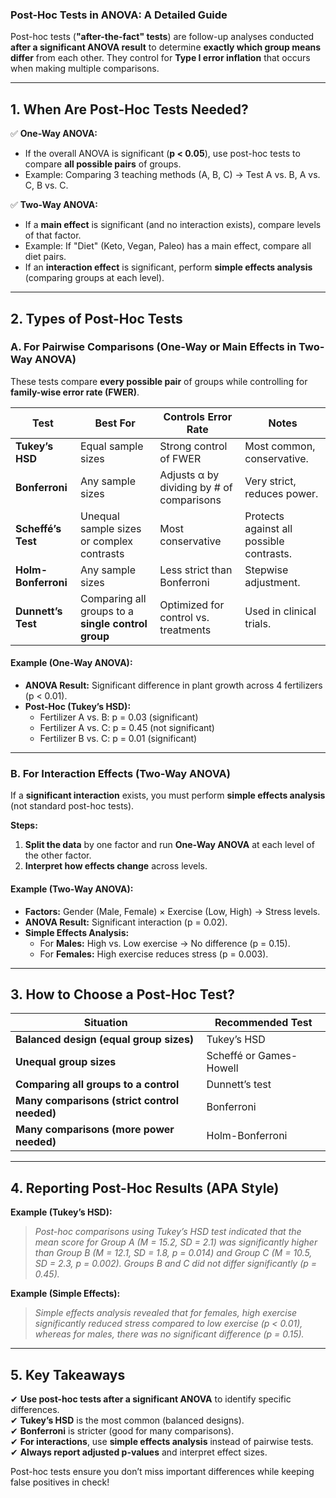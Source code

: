 ### **Post-Hoc Tests in ANOVA: A Detailed Guide**  

Post-hoc tests (**"after-the-fact" tests**) are follow-up analyses conducted **after a significant ANOVA result** to determine **exactly which group means differ** from each other. They control for **Type I error inflation** that occurs when making multiple comparisons.  

---

## **1. When Are Post-Hoc Tests Needed?**  
✅ **One-Way ANOVA:**  
   - If the overall ANOVA is significant (**p < 0.05**), use post-hoc tests to compare **all possible pairs** of groups.  
   - Example: Comparing 3 teaching methods (A, B, C) → Test A vs. B, A vs. C, B vs. C.  

✅ **Two-Way ANOVA:**  
   - If a **main effect** is significant (and no interaction exists), compare levels of that factor.  
   - Example: If "Diet" (Keto, Vegan, Paleo) has a main effect, compare all diet pairs.  
   - If an **interaction effect** is significant, perform **simple effects analysis** (comparing groups at each level).  

---

## **2. Types of Post-Hoc Tests**  

### **A. For Pairwise Comparisons (One-Way or Main Effects in Two-Way ANOVA)**  
These tests compare **every possible pair** of groups while controlling for **family-wise error rate (FWER)**.  

| Test                | Best For | Controls Error Rate | Notes |
|---------------------|----------|---------------------|-------|
| **Tukey’s HSD**     | Equal sample sizes | Strong control of FWER | Most common, conservative. |
| **Bonferroni**      | Any sample sizes | Adjusts α by dividing by # of comparisons | Very strict, reduces power. |
| **Scheffé’s Test**  | Unequal sample sizes or complex contrasts | Most conservative | Protects against all possible contrasts. |
| **Holm-Bonferroni** | Any sample sizes | Less strict than Bonferroni | Stepwise adjustment. |
| **Dunnett’s Test**  | Comparing all groups to a **single control group** | Optimized for control vs. treatments | Used in clinical trials. |

#### **Example (One-Way ANOVA):**  
- **ANOVA Result:** Significant difference in plant growth across 4 fertilizers (p < 0.01).  
- **Post-Hoc (Tukey’s HSD):**  
  - Fertilizer A vs. B: p = 0.03 (significant)  
  - Fertilizer A vs. C: p = 0.45 (not significant)  
  - Fertilizer B vs. C: p = 0.01 (significant)  

---

### **B. For Interaction Effects (Two-Way ANOVA)**  
If a **significant interaction** exists, you must perform **simple effects analysis** (not standard post-hoc tests).  

**Steps:**  
1. **Split the data** by one factor and run **One-Way ANOVA** at each level of the other factor.  
2. **Interpret how effects change** across levels.  

#### **Example (Two-Way ANOVA):**  
- **Factors:** Gender (Male, Female) × Exercise (Low, High) → Stress levels.  
- **ANOVA Result:** Significant interaction (p = 0.02).  
- **Simple Effects Analysis:**  
  - For **Males:** High vs. Low exercise → No difference (p = 0.15).  
  - For **Females:** High exercise reduces stress (p = 0.003).  

---

## **3. How to Choose a Post-Hoc Test?**  

| Situation | Recommended Test |
|-----------|------------------|
| **Balanced design (equal group sizes)** | Tukey’s HSD |
| **Unequal group sizes** | Scheffé or Games-Howell |
| **Comparing all groups to a control** | Dunnett’s test |
| **Many comparisons (strict control needed)** | Bonferroni |
| **Many comparisons (more power needed)** | Holm-Bonferroni |

---

## **4. Reporting Post-Hoc Results (APA Style)**  

**Example (Tukey’s HSD):**  
> *Post-hoc comparisons using Tukey’s HSD test indicated that the mean score for Group A (M = 15.2, SD = 2.1) was significantly higher than Group B (M = 12.1, SD = 1.8, p = 0.014) and Group C (M = 10.5, SD = 2.3, p = 0.002). Groups B and C did not differ significantly (p = 0.45).*  

**Example (Simple Effects):**  
> *Simple effects analysis revealed that for females, high exercise significantly reduced stress compared to low exercise (p < 0.01), whereas for males, there was no significant difference (p = 0.15).*  

---

## **5. Key Takeaways**  
✔ **Use post-hoc tests after a significant ANOVA** to identify specific differences.  
✔ **Tukey’s HSD** is the most common (balanced designs).  
✔ **Bonferroni** is stricter (good for many comparisons).  
✔ **For interactions**, use **simple effects analysis** instead of pairwise tests.  
✔ **Always report adjusted p-values** and interpret effect sizes.  

Post-hoc tests ensure you don’t miss important differences while keeping false positives in check! 